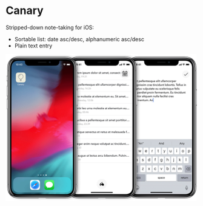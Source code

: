 # Canary

Stripped-down note-taking for iOS:

* Sortable list: date asc/desc, alphanumeric asc/desc
* Plain text entry

![screenshots](https://raw.githubusercontent.com/alexmcmillan1/Canary/master/Images/canary.png)
